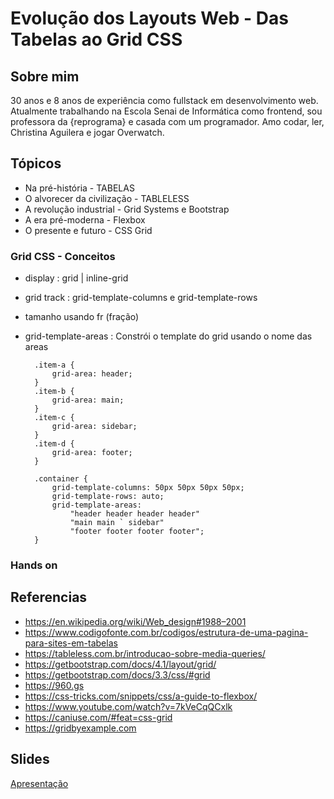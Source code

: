 # Evolução dos Layouts Web - Das Tabelas ao Grid CSS

## Sobre mim

30 anos e 8 anos de experiência como fullstack em desenvolvimento web. Atualmente trabalhando na Escola Senai de Informática como frontend, sou professora da {reprograma} e casada com um programador. Amo codar, ler, Christina Aguilera e jogar Overwatch.

## Tópicos
- Na pré-história - TABELAS
- O alvorecer da civilização - TABLELESS
- A revolução industrial - Grid Systems e Bootstrap
- A era pré-moderna - Flexbox
- O presente e futuro  - CSS Grid
  
### Grid CSS - Conceitos

- display : grid | inline-grid
- grid track : grid-template-columns e grid-template-rows
- tamanho usando fr (fração)  
- grid-template-areas : Constrói o template do grid usando o nome das areas
  
        .item-a {
            grid-area: header;
        }
        .item-b {
            grid-area: main;
        }
        .item-c {
            grid-area: sidebar;
        }
        .item-d {
            grid-area: footer;
        }

        .container {
            grid-template-columns: 50px 50px 50px 50px;
            grid-template-rows: auto;
            grid-template-areas: 
                "header header header header"
                "main main ` sidebar"
                "footer footer footer footer";
        }

### Hands on

## Referencias

- https://en.wikipedia.org/wiki/Web_design#1988–2001
- https://www.codigofonte.com.br/codigos/estrutura-de-uma-pagina-para-sites-em-tabelas
- https://tableless.com.br/introducao-sobre-media-queries/
- https://getbootstrap.com/docs/4.1/layout/grid/
- https://getbootstrap.com/docs/3.3/css/#grid
- https://960.gs
- https://css-tricks.com/snippets/css/a-guide-to-flexbox/
- https://www.youtube.com/watch?v=7kVeCqQCxlk
- https://caniuse.com/#feat=css-grid
- https://gridbyexample.com

## Slides

[Apresentação](https://docs.google.com/presentation/d/1_U1YlfWCLgmcg6pBinm-Lq6AjpDY9473wDJ1RrPW3ok/edit?usp=sharing)
